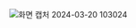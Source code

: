 ![화면 캡처 2024-03-20 103024](https://github.com/kim-chanhee/Geopandas_practice/assets/116836230/969e60c6-0fe5-4b64-a91e-eeacdfe7f461)
